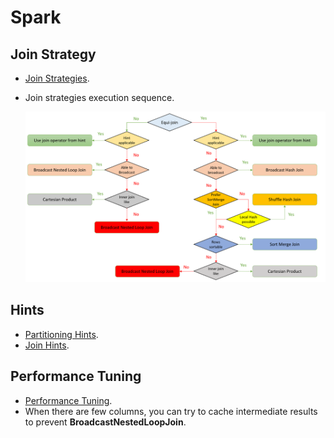 # Spark

## Join Strategy

- [Join Strategies](https://faun.pub/primer-on-spark-join-strategy-134e7340f7a6).

- Join strategies execution sequence.

    ![joinStrategies](/images/joinStrategies.png)

## Hints

- [Partitioning Hints](https://spark.apache.org/docs/latest/sql-ref-syntax-qry-select-hints.html#partitioning-hints).
- [Join Hints](https://spark.apache.org/docs/latest/sql-ref-syntax-qry-select-hints.html#join-hints).

## Performance Tuning

- [Performance Tuning](https://spark.apache.org/docs/latest/sql-performance-tuning.html#performance-tuning).
- When there are few columns, you can try to cache intermediate results to prevent **BroadcastNestedLoopJoin**.
